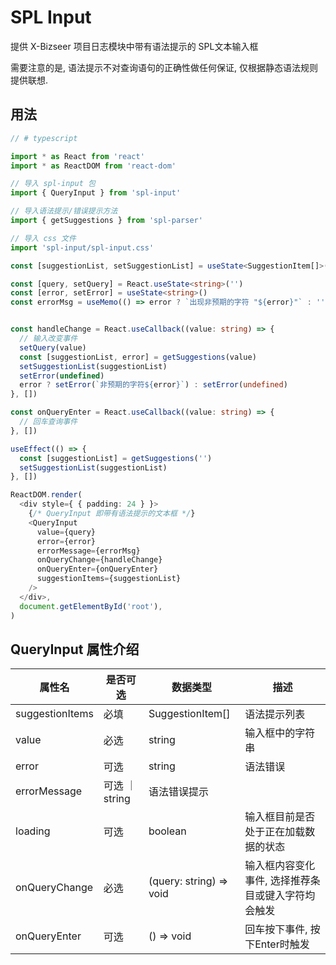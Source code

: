 # SPL Input

提供 X-Bizseer 项目日志模块中带有语法提示的 SPL文本输入框

需要注意的是, 语法提示不对查询语句的正确性做任何保证, 仅根据静态语法规则提供联想.

## 用法

```typescript
// # typescript

import * as React from 'react'
import * as ReactDOM from 'react-dom'

// 导入 spl-input 包
import { QueryInput } from 'spl-input'

// 导入语法提示/错误提示方法
import { getSuggestions } from 'spl-parser'

// 导入 css 文件
import 'spl-input/spl-input.css'

const [suggestionList, setSuggestionList] = useState<SuggestionItem[]>([])

const [query, setQuery] = React.useState<string>('')
const [error, setError] = useState<string>()
const errorMsg = useMemo(() => error ? `出现非预期的字符 "${error}"` : '', [error])


const handleChange = React.useCallback((value: string) => {
  // 输入改变事件
  setQuery(value)
  const [suggestionList, error] = getSuggestions(value)
  setSuggestionList(suggestionList)
  setError(undefined)
  error ? setError(`非预期的字符${error}`) : setError(undefined)
}, [])

const onQueryEnter = React.useCallback((value: string) => {
  // 回车查询事件
}, [])

useEffect(() => {
  const [suggestionList] = getSuggestions('')
  setSuggestionList(suggestionList)
}, [])

ReactDOM.render(
  <div style={ { padding: 24 } }>
    {/* QueryInput 即带有语法提示的文本框 */}
    <QueryInput 
      value={query}
      error={error}
      errorMessage={errorMsg}
      onQueryChange={handleChange}
      onQueryEnter={onQueryEnter}
      suggestionItems={suggestionList}
    />
  </div>,
  document.getElementById('root'),
)
```

## QueryInput 属性介绍

| 属性名          | 是否可选                     | 数据类型                | 描述                                               |
| --------------- | ---------------------------- | ----------------------- | -------------------------------------------------- |
| suggestionItems | 必填                         | SuggestionItem[]        | 语法提示列表                                       |
| value           | 必选                         | string                  | 输入框中的字符串                                   |
| error           | 可选                         | string                  | 语法错误                                           |
| errorMessage    | 可选               ｜ string | 语法错误提示            |
| loading         | 可选                         | boolean                 | 输入框目前是否处于正在加载数据的状态               |
| onQueryChange   | 必选                         | (query: string) => void | 输入框内容变化事件, 选择推荐条目或键入字符均会触发 |
| onQueryEnter    | 可选                         | () => void              | 回车按下事件, 按下Enter时触发                      |